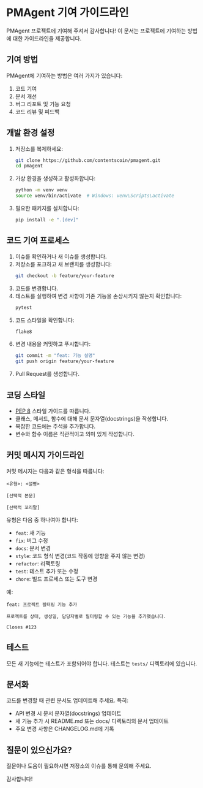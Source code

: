 # PMAgent 기여 가이드라인

PMAgent 프로젝트에 기여해 주셔서 감사합니다! 이 문서는 프로젝트에 기여하는 방법에 대한 가이드라인을 제공합니다.

## 기여 방법

PMAgent에 기여하는 방법은 여러 가지가 있습니다:

1. 코드 기여
2. 문서 개선
3. 버그 리포트 및 기능 요청
4. 코드 리뷰 및 피드백

## 개발 환경 설정

1. 저장소를 복제하세요:
   ```bash
   git clone https://github.com/contentscoin/pmagent.git
   cd pmagent
   ```

2. 가상 환경을 생성하고 활성화합니다:
   ```bash
   python -m venv venv
   source venv/bin/activate  # Windows: venv\Scripts\activate
   ```

3. 필요한 패키지를 설치합니다:
   ```bash
   pip install -e ".[dev]"
   ```

## 코드 기여 프로세스

1. 이슈를 확인하거나 새 이슈를 생성합니다.
2. 저장소를 포크하고 새 브랜치를 생성합니다:
   ```bash
   git checkout -b feature/your-feature
   ```
3. 코드를 변경합니다.
4. 테스트를 실행하여 변경 사항이 기존 기능을 손상시키지 않는지 확인합니다:
   ```bash
   pytest
   ```
5. 코드 스타일을 확인합니다:
   ```bash
   flake8
   ```
6. 변경 내용을 커밋하고 푸시합니다:
   ```bash
   git commit -m "feat: 기능 설명"
   git push origin feature/your-feature
   ```
7. Pull Request를 생성합니다.

## 코딩 스타일

- [PEP 8](https://www.python.org/dev/peps/pep-0008/) 스타일 가이드를 따릅니다.
- 클래스, 메서드, 함수에 대해 문서 문자열(docstrings)을 작성합니다.
- 복잡한 코드에는 주석을 추가합니다.
- 변수와 함수 이름은 직관적이고 의미 있게 작성합니다.

## 커밋 메시지 가이드라인

커밋 메시지는 다음과 같은 형식을 따릅니다:

```
<유형>: <설명>

[선택적 본문]

[선택적 꼬리말]
```

유형은 다음 중 하나여야 합니다:
- `feat`: 새 기능
- `fix`: 버그 수정
- `docs`: 문서 변경
- `style`: 코드 형식 변경(코드 작동에 영향을 주지 않는 변경)
- `refactor`: 리팩토링
- `test`: 테스트 추가 또는 수정
- `chore`: 빌드 프로세스 또는 도구 변경

예:
```
feat: 프로젝트 필터링 기능 추가

프로젝트를 상태, 생성일, 담당자별로 필터링할 수 있는 기능을 추가했습니다.

Closes #123
```

## 테스트

모든 새 기능에는 테스트가 포함되어야 합니다. 테스트는 `tests/` 디렉토리에 있습니다.

## 문서화

코드를 변경할 때 관련 문서도 업데이트해 주세요. 특히:
- API 변경 시 문서 문자열(docstrings) 업데이트
- 새 기능 추가 시 README.md 또는 docs/ 디렉토리의 문서 업데이트
- 주요 변경 사항은 CHANGELOG.md에 기록

## 질문이 있으신가요?

질문이나 도움이 필요하시면 저장소의 이슈를 통해 문의해 주세요.

감사합니다! 